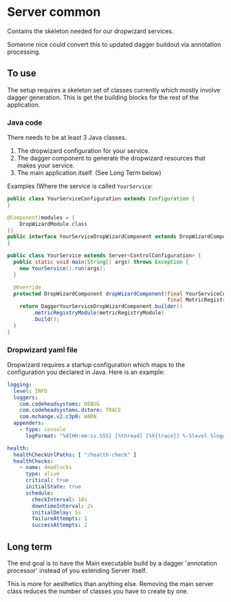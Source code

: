 # Server common

Contains the skeleton needed for our dropwizard services.

Someone nice could convert this to updated dagger buildout via
annotation processing.

## To use

The setup requires a skeleton set of classes currently which mostly
involve dagger generation. This is get the building blocks for the
rest of the application.

### Java code
There needs to be at least 3 Java classes.
1. The dropwizard configuration for your service.
2. The dagger component to generate the dropwizard resources that makes your service.
3. The main application itself. (See Long Term below)

Examples (Where the service is called `YourService`:

```java
public class YourServiceConfiguration extends Configuration {
}

@Component(modules = {
    DropWizardModule.class
})
public interface YourServiceDropWizardComponent extends DropWizardComponent {
}

public class YourService extends Server<ControlConfiguration> {
  public static void main(String[] args) throws Exception {
    new YourService().run(args);
  }

  @Override
  protected DropWizardComponent dropWizardComponent(final YourServiceConfiguration configuration,
                                                    final MetricRegistryModule metricRegistryModule) {
    return DaggerYourServiceDropWizardComponent.builder()
        .metricRegistryModule(metricRegistryModule)
        .build();
  }
}
```

### Dropwizard yaml file

Dropwizard requires a startup configuration which maps to the configuration you declared in Java.
Here is an example:

```yaml
logging:
  level: INFO
  loggers:
    com.codeheadsystems: DEBUG
    com.codeheadsystems.dstore: TRACE
    com.mchange.v2.c3p0: WARN
  appenders:
    - type: console
      logFormat: "%d{HH:mm:ss.SSS} [%thread] [%X{trace}] %-5level %logger{36} - %msg%n"

health:
  healthCheckUrlPaths: [ "/health-check" ]
  healthChecks:
    - name: deadlocks
      type: alive
      critical: true
      initialState: true
      schedule:
        checkInterval: 10s
        downtimeInterval: 2s
        initialDelay: 5s
        failureAttempts: 1
        successAttempts: 2
```

## Long term

The end goal is to have the Main executable build by a dagger
'annotation processor' instead of you extending Server itself.

This is more for aesthetics than anything else. Removing the main
server class reduces the number of classes you have to create by one.
